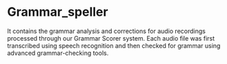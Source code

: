 # Grammar_speller
It contains the grammar analysis and corrections for audio recordings processed  through our Grammar Scorer system. Each audio file was first transcribed using speech  recognition and then checked for grammar using advanced grammar-checking tools.
